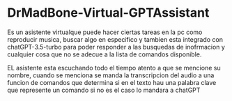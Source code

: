 # DrMadBone-Virtual-GPTAssistant

Es un asistente virtualque puede hacer ciertas tareas en la pc como reproducir musica, buscar algo en especifico y tambien esta integrado con chatGPT-3.5-turbo para poder responder a las busquedas de inofrmacion y cualquier cosa que no se adecue a la lista de comandos disponible.

EL asistente esta escuchando todo el tiempo atento a que se mencione su nombre, cuando se menciona se manda la transcripcion del audio a una funcion de comandos que determina si en el texto hau una palabra clave que represente un comando si no es el caso lo mandara a chatGPT

